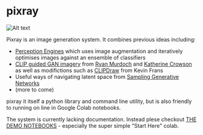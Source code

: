 # pixray

![Alt text](https://user-images.githubusercontent.com/945979/132935558-1e03178a-7e45-4dde-8e5d-f9b7b9d60d74.png "pixray banner")

Pixray is an image generation system. It combines previous ideas including:

 * [Perception Engines](https://github.com/dribnet/perceptionengines) which uses image augmentation and iteratively optimises images against an ensemble of classifiers
 * [CLIP guided GAN imagery](https://alexasteinbruck.medium.com/vqgan-clip-how-does-it-work-210a5dca5e52) from [Ryan Murdoch](https://twitter.com/advadnoun) and [Katherine Crowson](https://github.com/crowsonkb) as well as modifictions such as [CLIPDraw](https://twitter.com/kvfrans/status/1409933704856674304) from Kevin Frans
 * Useful ways of navigating latent space from [Sampling Generative Networks](https://github.com/dribnet/plat)
 * (more to come)

pixray it itself a python library and command line utility, but is also friendly to running on line in Google Colab notebooks.

The system is currently lacking documentation. Instead plese checkout [THE DEMO NOTEBOOKS](https://github.com/dribnet/clipit/tree/master/demos) - especially the super simple "Start Here" colab.
